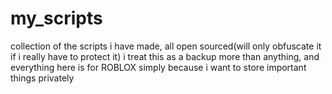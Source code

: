 # my_scripts
collection of the scripts i have made, all open sourced(will only obfuscate it if i really have to protect it)
i treat this as a backup more than anything, and everything here is for ROBLOX simply because i want to store important things privately
